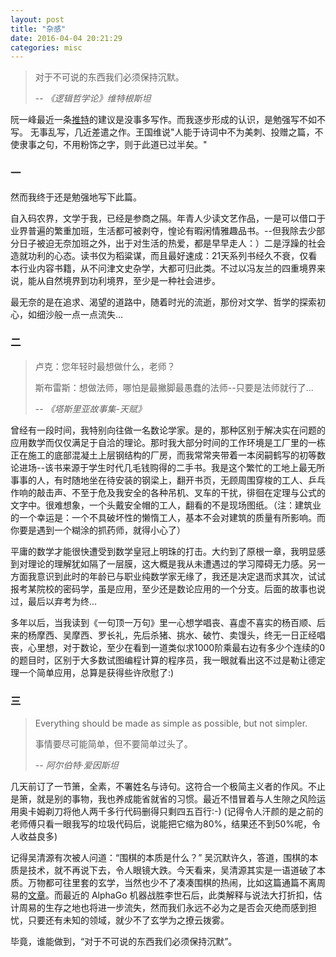 ```yaml
---
layout: post
title: "杂感"
date: 2016-04-04 20:21:29
categories: misc
---
```



> 对于不可说的东西我们必须保持沉默。
>
> -- <cite>《逻辑哲学论》维特根斯坦</cite>


阮一峰最近一条[推特](https://twitter.com/ruanyf/status/713323072174948354)的建议是没事多写作。而我逐步形成的认识，是勉强写不如不写。
无事乱写，几近差遣之作。王国维说"人能于诗词中不为美刺、投赠之篇，不使隶事之句，不用粉饰之字，则于此道已过半矣。"

### 一

然而我终于还是勉强地写下此篇。

自入码农界，文学于我，已经是参商之隔。年青人少读文艺作品，一是可以借口于业界普遍的繁重加班，生活都可被剥夺，惶论有暇闲情雅趣品书。--但我除去少部分日子被迫无奈加班之外，出于对生活的热爱，都是早早走人：）二是浮躁的社会造就功利的心态。读书仅为稻粱谋，而且最好速成：21天系列书经久不衰，仅看本行业内容书籍，从不问津文史杂学，大都可归此类。不过以冯友兰的四重境界来说，能从自然境界到功利境界，至少是一种社会进步。

最无奈的是在追求、渴望的道路中，随着时光的流逝，那份对文学、哲学的探索初心，如细沙般一点一点流失...

### 二

> 卢克：您年轻时最想做什么，老师？
>
> 斯布雷斯：想做法师，哪怕是最撇脚最愚蠢的法师--只要是法师就行了...
>
> -- <cite>《塔斯里亚故事集-天赋》</cite>

曾经有一段时间，我特别向往做一名数论学家。是的，那种区别于解决实在问题的应用数学而仅仅满足于自洽的理论。那时我大部分时间的工作环境是工厂里的一栋正在施工的底部混凝土上层钢结构的厂房，而我常常夹带着一本闵嗣鹤写的初等数论进场--该书来源于学生时代几毛钱购得的二手书。我是这个繁忙的工地上最无所事事的人，有时随地坐在待安装的钢梁上，翻开书页，无顾周围穿梭的工人、乒乓作响的敲击声、不至于危及我安全的各种吊机、叉车的干扰，徘徊在定理与公式的文字中。很难想象，一个头戴安全帽的工人，翻看的不是现场图纸。（注：建筑业的一个幸运是：一个不具破坏性的懒惰工人，基本不会对建筑的质量有所影响。而你要是遇到一个糊涂的抓药师，就得小心了）

平庸的数学才能很快遭受到数学皇冠上明珠的打击。大约到了原根一章，我明显感到对理论的理解犹如隔了一层膜，这大概是我从未遭遇过的学习障碍无力感。另一方面我意识到此时的年龄已与职业纯数学家无缘了，我还是决定退而求其次，试试报考某院校的密码学，虽是应用，至少还是数论应用的一个分支。后面的故事也说过，最后以弃考为终...

多年以后，当我读到《一句顶一万句》里一心想学唱丧、喜虚不喜实的杨百顺、后来的杨摩西、吴摩西、罗长礼，先后杀猪、挑水、破竹、卖馒头，终无一日正经唱丧，心里想，对于数论，至少在看到一道类似求1000阶乘最右边有多少个连续的0的题目时，区别于大多数试图编程计算的程序员，我一眼就看出这不过是勒让德定理一个简单应用，总算是获得些许欣慰了:)

### 三

> Everything should be made as simple as possible, but not simpler.
>
> 事情要尽可能简单，但不要简单过头了。
>
> -- <cite>阿尔伯特·爱因斯坦</cite>

几天前订了一节箫，全素，不署姓名与诗句。这符合一个极简主义者的作风。不止是箫，就是别的事物，我也养成能省就省的习惯。最近不惜冒着与人生隙之风险运用奥卡姆剃刀将他人两千多行代码删得只剩四五百行:-) (记得令人汗颜的是之前的老师傅只看一眼我写的垃圾代码后，说能把它缩为80%，结果还不到50%呢，令人收益良多)

记得吴清源有次被人问道：“围棋的本质是什么？” 吴沉默许久，答道，围棋的本质是技术，就不再说下去，令人眼镜大跌。今天看来，吴清源其实是一语道破了本质。万物都可往里套的玄学，当然也少不了凑凑围棋的热闹，比如这篇通篇不离周易的[文章](https://site.douban.com/157025/widget/forum/8215590/discussion/56574549/)。而最近的 AlphaGo 机器战胜李世石后，此类解释与说法大打折扣，估计周易的生存之地也将进一步流失，然而我们永远不必为之是否会灭绝而感到担忧，只要还有未知的领域，就少不了玄学为之撩云拨雾。

毕竟，谁能做到，“对于不可说的东西我们必须保持沉默”。
